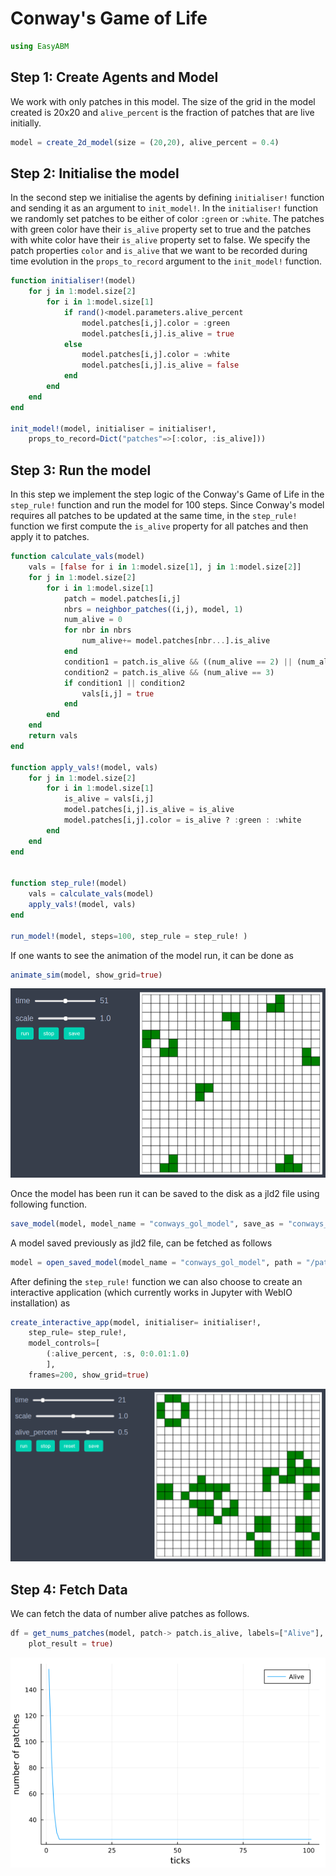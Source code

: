 
# Conway's Game of Life

```julia
using EasyABM
```

## Step 1: Create Agents and Model

We work with only patches in this model. The size of the 
grid in the model created is 20x20 and `alive_percent` is the fraction of patches that are live initially.

```julia
model = create_2d_model(size = (20,20), alive_percent = 0.4)
```

## Step 2: Initialise the model

In the second step we initialise the agents by defining `initialiser!` function and sending it as an argument to `init_model!`. In the `initialiser!` function we randomly set patches to be either of color `:green` or `:white`. The patches with green color have their 
`is_alive` property set to true and the patches with white color have their `is_alive` property set to false. We specify the patch properties
`color` and `is_alive` that we want to be recorded during time evolution in the `props_to_record` argument to the `init_model!` function.

```julia
function initialiser!(model)
    for j in 1:model.size[2]
        for i in 1:model.size[1]
            if rand()<model.parameters.alive_percent
                model.patches[i,j].color = :green
                model.patches[i,j].is_alive = true
            else
                model.patches[i,j].color = :white
                model.patches[i,j].is_alive = false
            end
        end
    end
end

init_model!(model, initialiser = initialiser!, 
    props_to_record=Dict("patches"=>[:color, :is_alive]))
```

## Step 3: Run the model

In this step we implement the step logic of the Conway's Game of Life in the `step_rule!` function and run the model for 100 steps. 
Since Conway's model requires all patches to be updated at the same time, in the `step_rule!` function we first compute the `is_alive` 
property for all patches and then apply it to patches.


```julia
function calculate_vals(model)
    vals = [false for i in 1:model.size[1], j in 1:model.size[2]]
    for j in 1:model.size[2]
        for i in 1:model.size[1]
            patch = model.patches[i,j]
            nbrs = neighbor_patches((i,j), model, 1)
            num_alive = 0
            for nbr in nbrs
                num_alive+= model.patches[nbr...].is_alive
            end
            condition1 = patch.is_alive && ((num_alive == 2) || (num_alive == 3))
            condition2 = patch.is_alive && (num_alive == 3)
            if condition1 || condition2
                vals[i,j] = true
            end
        end
    end
    return vals
end

function apply_vals!(model, vals)
    for j in 1:model.size[2]
        for i in 1:model.size[1]
            is_alive = vals[i,j]
            model.patches[i,j].is_alive = is_alive
            model.patches[i,j].color = is_alive ? :green : :white
        end
    end       
end


function step_rule!(model)
    vals = calculate_vals(model)
    apply_vals!(model, vals)
end

run_model!(model, steps=100, step_rule = step_rule! )
```

If one wants to see the animation of the model run, it can be done as 

```julia
animate_sim(model, show_grid=true)
```

![png](assets/CGOL/CGOLAnim1.png)


Once the model has been run it can be saved to the disk as a jld2 file using following function.

```julia
save_model(model, model_name = "conways_gol_model", save_as = "conways_gol.jld2", folder = "/path/to/folder/")
```

A model saved previously as jld2 file, can be fetched as follows 

```julia
model = open_saved_model(model_name = "conways_gol_model", path = "/path/to/folder/conways_gol.jld2")
```

After defining the `step_rule!` function we can also choose to create an interactive application (which currently works in Jupyter with WebIO installation) as 

```julia
create_interactive_app(model, initialiser= initialiser!,
    step_rule= step_rule!,
    model_controls=[
        (:alive_percent, :s, 0:0.01:1.0)
        ], 
    frames=200, show_grid=true) 
```

![png](assets/CGOL/CGOLIntApp.png)




## Step 4: Fetch Data 

We can fetch the data of number alive patches as follows. 

```julia
df = get_nums_patches(model, patch-> patch.is_alive, labels=["Alive"], 
    plot_result = true)
```

![png](assets/CGOL/CGOLPlot1.png)


